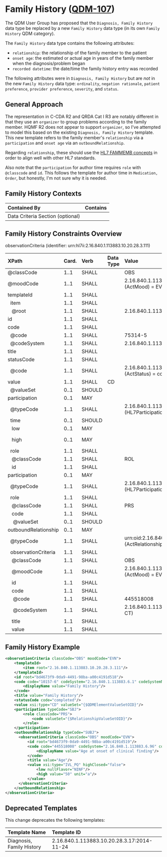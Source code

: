 Family History ([QDM-107](http://jira.oncprojectracking.org/browse/QDM-107)\)
=============================================================================

The QDM User Group has proposed that the `Diagnosis, Family History` data type be replaced by a new `Family History` data type (in its own `Family History` QDM category).

The `Family History` data type contains the following attributes:

-	`relationship`: the relationship of the family member to the patient
-	`onset age`: the estimated or actual age in years of the family member when the diagnosis/problem began
-	`recorded datetime`: the date/time the family history entry was recorded

The following attributes were in `Diagnosis, Family History` but are *not* in the new `Family History` data type: `ordinality`, `negation rationale`, `patient preference`, `provider preference`, `severity`, and `status`.

General Approach
----------------

The representation in C-CDA R2 and QRDA Cat I R3 are notably different in that they use an `organizer` to group problems according to the family member. HQMF R2 does not appear to support `organizer`, so I've attempted to model this based on the existing `Diagnosis, Family History` template. This new template refers to the family member's `relationship` via a `participation` and `onset age` via an `outboundRelationship`.

Regarding `relationship`, these should use the [HL7 FAMMEMB concepts](http://hl7-fhir.github.io/v3/RoleCode/index.html#FAMMEMB) in order to align well with other HL7 standards.

Also note that the `participation` for author time requires `role` with `@classcode` and `id`. This follows the template for author time in `Medication, Order`, but honestly, I'm not sure why it is needed.

Family History Contexts
-----------------------

| Contained By                     | Contains |
|:---------------------------------|:---------|
| Data Criteria Section (optional) |          |

Family History Constraints Overview
-----------------------------------

observationCriteria (identifier: urn:hl7ii:2.16.840.1.113883.10.20.28.3.111)

| XPath                          | Card. | Verb   | Data Type | Value                                                         | QDM Attribute                      |
|:-------------------------------|:------|:-------|:----------|:--------------------------------------------------------------|:-----------------------------------|
| @classCode                     | 1..1  | SHALL  |           | OBS                                                           |                                    |
| @moodCode                      | 1..1  | SHALL  |           | 2.16.840.1.113883.5.1001 (ActMood) = EVN                      |                                    |
| templateId                     | 1..1  | SHALL  |           |                                                               |                                    |
| &nbsp; item                    | 1..1  | SHALL  |           |                                                               |                                    |
| &nbsp;&nbsp; @root             | 1..1  | SHALL  |           | 2.16.840.1.113883.10.20.28.3.111                              |                                    |
| id                             | 1..1  | SHALL  |           |                                                               |                                    |
| code                           | 1..1  | SHALL  |           |                                                               |                                    |
| &nbsp; @code                   | 1..1  | SHALL  |           | 75314-5                                                       |                                    |
| &nbsp; @codeSystem             | 1..1  | SHALL  |           | 2.16.840.1.113883.6.1 (LOINC)                                 |                                    |
| title                          | 1..1  | SHALL  |           |                                                               |                                    |
| statusCode                     | 1..1  | SHALL  |           |                                                               |                                    |
| &nbsp; @code                   | 1..1  | SHALL  |           | 2.16.840.1.113883.5.14 (ActStatus) = completed                |                                    |
| value                          | 1..1  | SHALL  | CD        |                                                               |                                    |
| &nbsp; @valueSet               | 0..1  | SHOULD |           |                                                               | {$QDMElementValueSetOID}           |
| participation                  | 0..1  | MAY    |           |                                                               |                                    |
| &nbsp; @typeCode               | 1..1  | SHALL  |           | 2.16.840.1.113883.5.90 (HL7ParticipationType) = AUT           |                                    |
| &nbsp; time                    | 0..1  | SHOULD |           |                                                               |                                    |
| &nbsp;&nbsp; low               | 0..1  | MAY    |           |                                                               | *(default start)*                  |
| &nbsp;&nbsp; high              | 0..1  | MAY    |           |                                                               | recorded datetime *(default stop)* |
| &nbsp; role                    | 1..1  | SHALL  |           |                                                               |                                    |
| &nbsp;&nbsp; @classCode        | 1..1  | SHALL  |           | ROL                                                           |                                    |
| &nbsp;&nbsp; id                | 1..1  | SHALL  |           |                                                               |                                    |
| participation                  | 0..1  | MAY    |           |                                                               |                                    |
| &nbsp; @typeCode               | 1..1  | SHALL  |           | 2.16.840.1.113883.5.90 (HL7ParticipationType) = SBJ           |                                    |
| &nbsp; role                    | 1..1  | SHALL  |           |                                                               |                                    |
| &nbsp;&nbsp; @classCode        | 1..1  | SHALL  |           | PRS                                                           |                                    |
| &nbsp;&nbsp; code              | 1..1  | SHALL  |           |                                                               |                                    |
| &nbsp;&nbsp;&nbsp; @valueSet   | 0..1  | SHOULD |           |                                                               | relationship                       |
| outboundRelationship           | 0..1  | MAY    |           |                                                               |                                    |
| &nbsp; @typeCode               | 1..1  | SHALL  |           | urn:oid:2.16.840.1.113883.5.1002 (ActRelationshipType) = SUBJ |                                    |
| &nbsp; observationCriteria     | 1..1  | SHALL  |           |                                                               |                                    |
| &nbsp;&nbsp; @classCode        | 1..1  | SHALL  |           | OBS                                                           |                                    |
| &nbsp;&nbsp; @moodCode         | 1..1  | SHALL  |           | 2.16.840.1.113883.5.1001 (ActMood) = EVN                      |                                    |
| &nbsp;&nbsp; id                | 1..1  | SHALL  |           |                                                               |                                    |
| &nbsp;&nbsp; code              | 1..1  | SHALL  |           |                                                               |                                    |
| &nbsp;&nbsp;&nbsp; @code       | 1..1  | SHALL  |           | 445518008                                                     |                                    |
| &nbsp;&nbsp;&nbsp; @codeSystem | 1..1  | SHALL  |           | 2.16.840.1.113883.6.96 (SNOMED CT)                            |                                    |
| &nbsp;&nbsp; title             | 1..1  | SHALL  |           |                                                               |                                    |
| &nbsp;&nbsp; value             | 1..1  | SHALL  |           |                                                               | onset age                          |

Family History Example
----------------------

```xml
<observationCriteria classCode="OBS" moodCode="EVN">
    <templateId>
        <item root="2.16.840.1.113883.10.20.28.3.111"/>
    </templateId>
    <id root="bd4673f9-0da9-4491-98ba-a00c4191d518"/>
    <code code="10157-6" codeSystem="2.16.840.1.113883.6.1" codeSystemName="LOINC">
        <displayName value="Family History"/>
    </code>
    <title value="Family History"/>
    <statusCode code="completed"/>
    <value xsi:type="CD" valueSet="{$QDMElementValueSetOID}"/>
    <participation typeCode="SBJ">
        <role classCode="PRS">
            <code valueSet="{$RelationshipValueSetOID}"/>
        </role>
    </participation>
    <outboundRelationship typeCode="SUBJ">
      <observationCriteria classCode="OBS" moodCode="EVN">
          <id root="bd4673f9-0da9-4491-98ba-a00c4191d519"/>
          <code code="445518008" codeSystem="2.16.840.1.113883.6.96" codeSystemName="SNOMED CT">
              <displayName value="Age at onset of clinical finding"/>
          </code>
          <title value="Age"/>
          <value xsi:type="IVL_PQ" highClosed="false">
              <low nullFlavor="NINF"/>
              <high value="50" unit="a"/>
          </value>
      </observationCriteria>
    </outboundRelationship>
</observationCriteria>
```

Deprecated Templates
--------------------

This change deprecates the following templates:

| Template Name             | Template ID                                |
|:--------------------------|:-------------------------------------------|
| Diagnosis, Family History | 2.16.840.1.113883.10.20.28.3.17:2014-11-24 |
